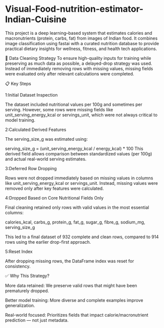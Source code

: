 # Visual-Food-nutrition-estimator-Indian-Cuisine
This project is a deep learning–based system that estimates calories and macronutrients (protein, carbs, fat) from images of Indian food. It combines image classification using fastai with a curated nutrition database to provide practical dietary insights for wellness, fitness, and health tech applications.


🧼 Data Cleaning Strategy
To ensure high-quality inputs for training while preserving as much data as possible, a delayed-drop strategy was used. Instead of immediately removing rows with missing values, missing fields were evaluated only after relevant calculations were completed.

📋 Key Steps

1:Initial Dataset Inspection

The dataset included nutritional values per 100g and sometimes per serving. However, some rows were missing fields like unit_serving_energy_kcal or servings_unit, which were not always critical to model training.

2:Calculated Derived Features

The serving_size_g was estimated using:

serving_size_g = (unit_serving_energy_kcal / energy_kcal) * 100
This derived field allows comparison between standardized values (per 100g) and actual real-world serving estimates.

3:Deferred Row Dropping

Rows were not dropped immediately based on missing values in columns like unit_serving_energy_kcal or servings_unit. Instead, missing values were removed only after key features were calculated.

4:Dropped Based on Core Nutritional Fields Only

Final cleaning retained only rows with valid values in the most essential columns:

calories_kcal,
carbs_g,
protein_g,
fat_g,
sugar_g,
fibre_g,
sodium_mg,
serving_size_g

This led to a final dataset of 932 complete and clean rows, compared to 914 rows using the earlier drop-first approach.

5:Reset Index

After dropping missing rows, the DataFrame index was reset for consistency.

✅ Why This Strategy?

More data retained: We preserve valid rows that might have been prematurely dropped.

Better model training: More diverse and complete examples improve generalization.

Real-world focused: Prioritizes fields that impact calorie/macronutrient prediction — not just metadata.



